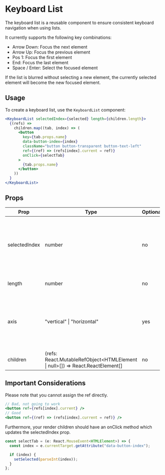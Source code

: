 # Keyboard List

The keyboard list is a reusable component to ensure consistent keyboard navigation when using lists.

It currently supports the following key combinations:

- Arrow Down: Focus the next element
- Arrow Up: Focus the previous element
- Pos 1: Focus the first element
- End: Focus the last element
- Space / Enter: Select the focused element

If the list is blurred without selecting a new element, the currently selected element will become the new focused element.

## Usage

To create a keyboard list, use the `KeyboardList` component:

```jsx
<KeyboardList selectedIndex={selected} length={children.length}>
  {(refs) =>
    children.map((tab, index) => (
      <button
        key={tab.props.name}
        data-button-index={index}
        className="button button-transparent button-text-left"
        ref={(ref) => (refs[index].current = ref)}
        onClick={selectTab}
      >
        {tab.props.name}
      </button>
    ))
  }
</KeyboardList>
```

## Props

| Prop          | Type                                                                          | Optional | Description                                                                        |
| ------------- | ----------------------------------------------------------------------------- | -------- | ---------------------------------------------------------------------------------- |
| selectedIndex | number                                                                        | no       | The currently selected index, which will be the only keyboard-navigatable element  |
| length        | number                                                                        | no       | The length of the list to render                                                   |
| axis          | "vertical" \| "horizontal"                                                    | yes      | Wheter the Up/Down or Left/Right arrow keys should be used. Defaults to `vertical` |
| children      | (refs: React.MutableRefObject<HTMLElement \| null>[]) => React.ReactElement[] | no       | A function to render all elements                                                  |

## Important Considerations

Please note that you cannot assign the ref directly.

```jsx
// Bad, not going to work
<button ref={refs[index].current} />
// Good
<button ref={(ref) => (refs[index].current = ref)} />
```

Furthermore, your render children should have an onClick method which updates the selectedIndex prop.

```js
const selectTab = (e: React.MouseEvent<HTMLElement>) => {
  const index = e.currentTarget.getAttribute("data-button-index");

  if (index) {
    setSelected(parseInt(index));
  }
};
```
